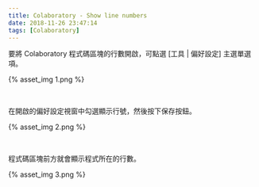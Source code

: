 ```yaml
---
title: Colaboratory - Show line numbers
date: 2018-11-26 23:47:14
tags: [Colaboratory]
---
```


要將 Colaboratory 程式碼區塊的行數開啟，可點選 [工具 | 偏好設定] 主選單選項。  

<!-- More -->

{% asset_img 1.png %}

<br/>


在開啟的偏好設定視窗中勾選顯示行號，然後按下保存按鈕。  

{% asset_img 2.png %}

<br/>


程式碼區塊前方就會顯示程式所在的行數。  

{% asset_img 3.png %}

<br/>

